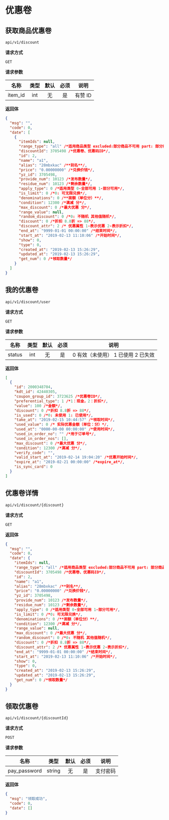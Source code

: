 # 优惠卷

## 获取商品优惠卷

`api/v1/discount`

**请求方式**

`GET`

**请求参数**

|  名称   | 类型 | 默认 | 必须 |  说明   |
| :-----: | :--: | :--: | :--: | :-----: |
| item_id | int  |  无  |  是  | 有赞 ID |

**返回体**

```json
{
  "msg": "",
  "code": 0,
  "date": [
    {
      "itemIds": null,
      "range_type": "all" /*适用商品类型 excluded:部分商品不可用 part: 部分商品可用 all: 全部可用*/,
      "discountId": 3705498 /*优惠卷、优惠码ID*/,
      "id": 2,
      "name": "a1",
      "alias": "28mbxkac" /**别名**/,
      "price": "0.00000000" /*兑换价钱*/,
      "yz_id": 3705498,
      "provide_num": 10123 /*发布数量*/,
      "residue_num": 10123 /*剩余数量*/,
      "apply_type": 0 /*适用类型 0-全部可用 1-部分可用*/,
      "is_limit": 0 /*0: 可无限兑换*/,
      "denominations": 0 /**面额（单位分）**/,
      "condition": 12300 /*满减 分*/,
      "max_discount": 0 /*最大优惠 分*/,
      "range_value": null,
      "random_discount": 0 /*0: 不随机 其他值随机*/,
      "discount": 0 /*折扣 8.8折 => 88*/,
      "discount_attr": 2 /* 优惠属性 1-表示优惠 2-表示折扣*/,
      "end_at": "9999-01-01 00:00:00" /*结束时间*/,
      "start_at": "2019-02-13 11:10:06" /*开始时间*/,
      "show": 0,
      "type": 0,
      "created_at": "2019-02-13 15:26:29",
      "updated_at": "2019-02-13 15:26:29",
      "get_num": 0 /*领取数量*/
    }
  ]
}
```

## 我的优惠卷

`api/v1/discount/user`

**请求方式**

`GET`

**请求参数**

|  名称  | 类型 | 默认 | 必须 |                说明                |
| :----: | :--: | :--: | :--: | :--------------------------------: |
| status | int  |  无  |  是  | 0 有效（未使用） 1 已使用 2 已失效 |

**返回体**

```json
[
  {
    "id": 2000348704,
    "kdt_id": 42440305,
    "coupon_group_id": 3723625 /*优惠卷ID*/,
    "preferential_type": 1 /*1：现金，2：折扣*/,
    "value": 100 /*金额*/,
    "discount": 0 /*折扣 8.8折 => 88*/,
    "is_used": 0 /*0: 未使用 1: 已使用*/,
    "take_at": "2019-02-15 10:44:57" /*领取时间*/,
    "used_value": 0 /* 实际优惠金额（单位：分）*/,
    "used_at": "0000-00-00 00:00:00" /*使用时间*/,
    "used_in_order_no": "" /*用于订单号*/,
    "used_in_order_nos": [],
    "max_discount": 0 /*最大优惠 分*/,
    "condition": 12300 /*满减 分*/,
    "verify_code": "",
    "valid_start_at": "2019-02-14 19:04:20" /*优惠开始时间*/,
    "expire_at": "2019-02-21 00:00:00" /*expire_at*/,
    "is_sync_card": 0
  }
]
```

## 优惠卷详情

`api/v1/discount/{discount}`

**请求方式**

`GET`

**返回体**

```json
{
  "msg": "",
  "code": 0,
  "date": {
    "itemIds": null,
    "range_type": "all" /*适用商品类型 excluded:部分商品不可用 part: 部分商品可用 all: 全部可用*/,
    "discountId": 3705498 /*优惠卷、优惠码ID*/,
    "id": 2,
    "name": "a1",
    "alias": "28mbxkac" /**别名**/,
    "price": "0.00000000" /*兑换价钱*/,
    "yz_id": 3705498,
    "provide_num": 10123 /*发布数量*/,
    "residue_num": 10123 /*剩余数量*/,
    "apply_type": 0 /*适用类型 0-全部可用 1-部分可用*/,
    "is_limit": 0 /*0: 可无限兑换*/,
    "denominations": 0 /**面额（单位分）**/,
    "condition": 12300 /*满减 分*/,
    "range_value": null,
    "max_discount": 0 /*最大优惠 分*/,
    "random_discount": 0 /*0: 不随机 其他值随机*/,
    "discount": 0 /*折扣 8.8折 => 88*/,
    "discount_attr": 2 /* 优惠属性 1-表示优惠 2-表示折扣*/,
    "end_at": "9999-01-01 00:00:00" /*结束时间*/,
    "start_at": "2019-02-13 11:10:06" /*开始时间*/,
    "show": 0,
    "type": 0,
    "created_at": "2019-02-13 15:26:29",
    "updated_at": "2019-02-13 15:26:29",
    "get_num": 0 /*领取数量*/
  }
}
```

## 领取优惠卷

`api/v1/discount/{discountId}`

**请求方式**

`POST`

**请求参数**

|     名称     |  类型  | 默认 | 必须 |   说明   |
| :----------: | :----: | :--: | :--: | :------: |
| pay_password | string |  无  |  是  | 支付密码 |

**返回体**

```json
{
  "msg": "领取成功",
  "code": 0,
  "date": []
}
```
